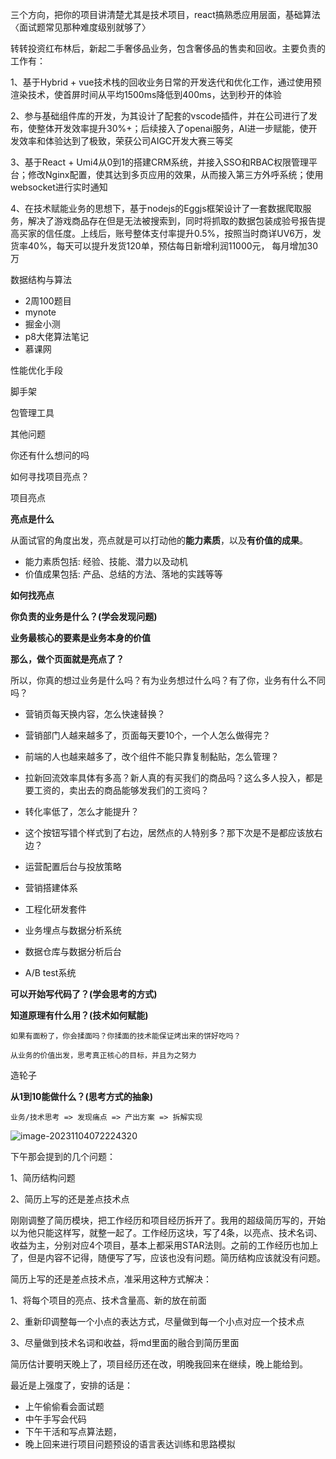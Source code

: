 三个方向，把你的项目讲清楚尤其是技术项目，react搞熟悉应用层面，基础算法〈面试题常见那种难度级别就够了〉





转转投资红布林后，新起二手奢侈品业务，包含奢侈品的售卖和回收。主要负责的工作有：

1、基于Hybrid  +  vue技术栈的回收业务日常的开发迭代和优化工作，通过使用预渲染技术，使首屏时间从平均1500ms降低到400ms，达到秒开的体验

2、参与基础组件库的开发，为其设计了配套的vscode插件，并在公司进行了发布，使整体开发效率提升30%+；后续接入了openai服务，AI进一步赋能，使开发效率和体验达到了极致，荣获公司AIGC开发大赛三等奖

3、基于React + Umi4从0到1的搭建CRM系统，并接入SSO和RBAC权限管理平台；修改Nginx配置，使其达到多页应用的效果，从而接入第三方外呼系统；使用websocket进行实时通知

4、在技术赋能业务的思想下，基于nodejs的Eggjs框架设计了一套数据爬取服务，解决了游戏商品存在但是无法被搜索到，同时将抓取的数据包装成验号报告提高买家的信任度。上线后，账号整体支付率提升0.5%，按照当时商详UV6万，发货率40%，每天可以提升发货120单，预估每日新增利润11000元， 每月增加30万









数据结构与算法

- 2周100题目
- mynote
- 掘金小测
- p8大佬算法笔记
- 慕课网



性能优化手段

脚手架

包管理工具



其他问题

你还有什么想问的吗



如何寻找项目亮点？

项目亮点



**亮点是什么**

从面试官的角度出发，亮点就是可以打动他的**能力素质**，以及**有价值的成果**。

- 能力素质包括: 经验、技能、潜力以及动机
- 价值成果包括: 产品、总结的方法、落地的实践等等



**如何找亮点**



**你负责的业务是什么？(学会发现问题)**





**业务最核心的要素是业务本身的价值**





**那么，做个页面就是亮点了？**

所以，你真的想过业务是什么吗？有为业务想过什么吗？有了你，业务有什么不同吗？



- 营销页每天换内容，怎么快速替换？
- 营销部门人越来越多了，页面每天要10个，一个人怎么做得完？
- 前端的人也越来越多了，改个组件不能只靠复制黏贴，怎么管理？
- 拉新回流效率具体有多高？新人真的有买我们的商品吗？这么多人投入，都是要工资的，卖出去的商品能够发我们的工资吗？
- 转化率低了，怎么才能提升？
- 这个按钮写错个样式到了右边，居然点的人特别多？那下次是不是都应该放右边？



- 运营配置后台与投放策略
- 营销搭建体系
- 工程化研发套件
- 业务埋点与数据分析系统
- 数据仓库与数据分析后台
- A/B test系统



**可以开始写代码了？(学会思考的方式)**





**知道原理有什么用？(技术如何赋能)**

`如果有面粉了，你会揉面吗？你揉面的技术能保证烤出来的饼好吃吗？`

`从业务的价值出发，思考真正核心的目标，并且为之努力`

造轮子



**从1到10能做什么？(思考方式的抽象)**

`业务/技术思考 => 发现痛点 => 产出方案 => 拆解实现`





![image-20231104072224320](https://qn.huat.xyz/mac/202402082228390.png)



下午那会提到的几个问题：

1、简历结构问题

2、简历上写的还是差点技术点



刚刚调整了简历模块，把工作经历和项目经历拆开了。我用的超级简历写的，开始以为他只能这样写，就整一起了。工作经历这块，写了4条，以亮点、技术名词、收益为主，分别对应4个项目，基本上都采用STAR法则。之前的工作经历也加上了，但是内容不记得，随便写了写，应该也没有问题。简历结构应该就没有问题。



简历上写的还是差点技术点，准采用这种方式解决：

1、将每个项目的亮点、技术含量高、新的放在前面

2、重新印调整每一个小点的表达方式，尽量做到每一个小点对应一个技术点

3、尽量做到技术名词和收益，将md里面的融合到简历里面







简历估计要明天晚上了，项目经历还在改，明晚我回来在继续，晚上能给到。

最近是上强度了，安排的话是：

- 上午偷偷看会面试题
- 中午手写会代码
- 下午干活和写点算法题，
- 晚上回来进行项目问题预设的语言表达训练和思路模拟
